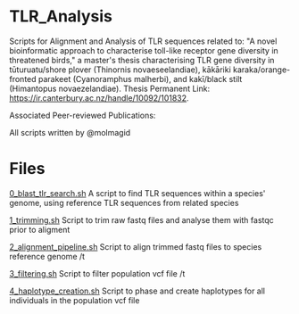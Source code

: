 # TLR_Analysis
Scripts for Alignment and Analysis of TLR sequences related to:
"A novel bioinformatic approach to characterise toll-like receptor gene diversity in threatened birds,"
a master's thesis characterising TLR gene diversity in tūturuatu/shore plover (Thinornis novaeseelandiae), 
kākāriki karaka/orange-fronted parakeet (Cyanoramphus malherbi), and kakī/black stilt (Himantopus novaezelandiae).
Thesis Permanent Link: https://ir.canterbury.ac.nz/handle/10092/101832.

Associated Peer-reviewed Publications:

All scripts written by @molmagid

# Files
[0_blast_tlr_search.sh](https://github.com/molmagid/TLR_Analysis/blob/main/0_blast_tlr_search.sh)
A script to find TLR sequences within a species' genome, using reference TLR sequences from related species

[1_trimming.sh](https://github.com/molmagid/TLR_Analysis/blob/main/1_trimming.sh)
Script to trim raw fastq files and analyse them with fastqc prior to aligment

[2_alignment_pipeline.sh](https://github.com/molmagid/TLR_Analysis/blob/15b320d9862f74d9636d6c373cdf5c702a46857a/2_alignment_pipeline.sh)
Script to align trimmed fastq files to species reference genome /t

[3_filtering.sh](https://github.com/molmagid/TLR_Analysis/blob/main/3_filtering.sh)
Script to filter population vcf file /t 

[4_haplotype_creation.sh](https://github.com/molmagid/TLR_Analysis/blob/main/4_haplotype_creation.sh)
Script to phase and create haplotypes for all individuals in the population vcf file
